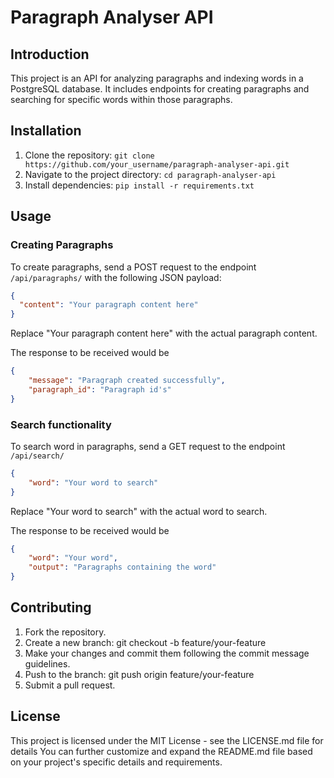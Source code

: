 # Paragraph Analyser API

## Introduction
This project is an API for analyzing paragraphs and indexing words in a PostgreSQL database. It includes endpoints for creating paragraphs and searching for specific words within those paragraphs.

## Installation
1. Clone the repository: `git clone https://github.com/your_username/paragraph-analyser-api.git`
2. Navigate to the project directory: `cd paragraph-analyser-api`
3. Install dependencies: `pip install -r requirements.txt`

## Usage
### Creating Paragraphs
To create paragraphs, send a POST request to the endpoint `/api/paragraphs/` with the following JSON payload:
```json
{
  "content": "Your paragraph content here"
}
```

Replace "Your paragraph content here" with the actual paragraph content.

The response to be received would be
```json
{
    "message": "Paragraph created successfully",
    "paragraph_id": "Paragraph id's"
}
```

### Search functionality
To search word in paragraphs, send a GET request to the endpoint `/api/search/`
```json
{
    "word": "Your word to search"
}
```

Replace "Your word to search" with the actual word to search.

The response to be received would be
```json
{
    "word": "Your word",
    "output": "Paragraphs containing the word"
}
```

## Contributing
1. Fork the repository.
2. Create a new branch: git checkout -b feature/your-feature
3. Make your changes and commit them following the commit message guidelines.
4. Push to the branch: git push origin feature/your-feature
5. Submit a pull request.

## License
This project is licensed under the MIT License - see the LICENSE.md file for details
You can further customize and expand the README.md file based on your project's specific details and requirements.

